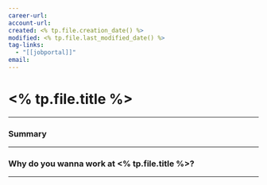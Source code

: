 ```yaml
---
career-url:
account-url:
created: <% tp.file.creation_date() %>
modified: <% tp.file.last_modified_date() %>
tag-links:
  - "[[jobportal]]"
email:
---
```


# <% tp.file.title %>
---

### Summary
---


### Why do you wanna work at <% tp.file.title %>?
---
